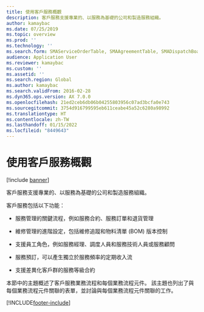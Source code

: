 ```yaml
---
title: 使用客戶服務概觀
description: 客戶服務支援專業的、以服務為基礎的公司和製造服務組織。
author: kamaybac
ms.date: 07/25/2019
ms.topic: overview
ms.prod: ''
ms.technology: ''
ms.search.form: SMAServiceOrderTable, SMAAgreementTable, SMADispatchBoard
audience: Application User
ms.reviewer: kamaybac
ms.custom: ''
ms.assetid: ''
ms.search.region: Global
ms.author: kamaybac
ms.search.validFrom: 2016-02-28
ms.dyn365.ops.version: AX 7.0.0
ms.openlocfilehash: 21ed2ceb6db06b04255803956c07ad3bcfa0e743
ms.sourcegitcommit: 3754d916799595eb611ceabe45a52c6280a98992
ms.translationtype: HT
ms.contentlocale: zh-TW
ms.lasthandoff: 01/15/2022
ms.locfileid: "8449643"
---
```

# <a name="work-with-customer-service-overview"></a>使用客戶服務概觀

[!include [banner](../includes/banner.md)]


客戶服務支援專業的、以服務為基礎的公司和製造服務組織。

客戶服務包括以下功能：

  - 服務管理的關鍵流程，例如服務合約、服務訂單和退貨管理

  - 維修管理的進階設定，包括維修追蹤和物料清單 (BOM) 版本控制

  - 支援員工角色，例如服務經理、調度人員和服務技術人員或服務顧問

  - 服務預訂，可以產生獨立於服務頻率的定期收入流

  - 支援差異化客戶群的服務等級合約

本節中的主題概述了客戶服務業務流程和每個業務流程元件。 該主題也列出了與每個業務流程元件關聯的表單，並討論與每個業務流程元件關聯的工作。






[!INCLUDE[footer-include](../../includes/footer-banner.md)]